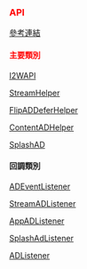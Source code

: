 <h3 id='api' style='color:red'>API</h3>

</p>
<a target="_blank" href="http://ddad-daniel.github.io/index.html">參考連結<a/>
</p>

<h4 style='color:red'>主要類別</h4>

<a target="_blank" href="http://ddad-daniel.github.io/com/intowow/sdk/I2WAPI.html">I2WAPI<a/>
<p/>
<a target="_blank" href="http://ddad-daniel.github.io/com/intowow/sdk/StreamHelper.html">StreamHelper<a/>
<p/>
<a target="_blank" href="http://ddad-daniel.github.io/com/intowow/sdk/FlipADDeferHelper.html">FlipADDeferHelper<a/>
<p/>
<a target="_blank" href="http://ddad-daniel.github.io/com/intowow/sdk/ContentADHelper.html">ContentADHelper<a/>
<p/>
<a target="_blank" href="http://ddad-daniel.github.io/com/intowow/sdk/SplashAD.html">SplashAD<a/>


<h4 style='color:red'>回調類別</h4>

<a target="_blank" href="http://ddad-daniel.github.io/com/intowow/sdk/ADEventListener.html">ADEventListener<a/>
<p/>
<a target="_blank" href="http://ddad-daniel.github.io/com/intowow/sdk/CrystalExpressStreamAdapter.StreamADListener.html">StreamADListener<a/>
<p/>
<a target="_blank" href="http://ddad-daniel.github.io/com/intowow/sdk/FlipADDeferHelper.AppADListener.html">AppADListener<a/>
<p/>
<a target="_blank" href="http://ddad-daniel.github.io/com/intowow/sdk/SplashAD.SplashAdListener.html">SplashAdListener<a/>
<p/>
<a target="_blank" href="http://ddad-daniel.github.io/com/intowow/sdk/StreamHelper.ADListener.html">ADListener<a/>
<p/>
